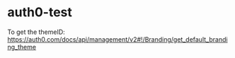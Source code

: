 # auth0-test

To get the themeID: https://auth0.com/docs/api/management/v2#!/Branding/get_default_branding_theme
